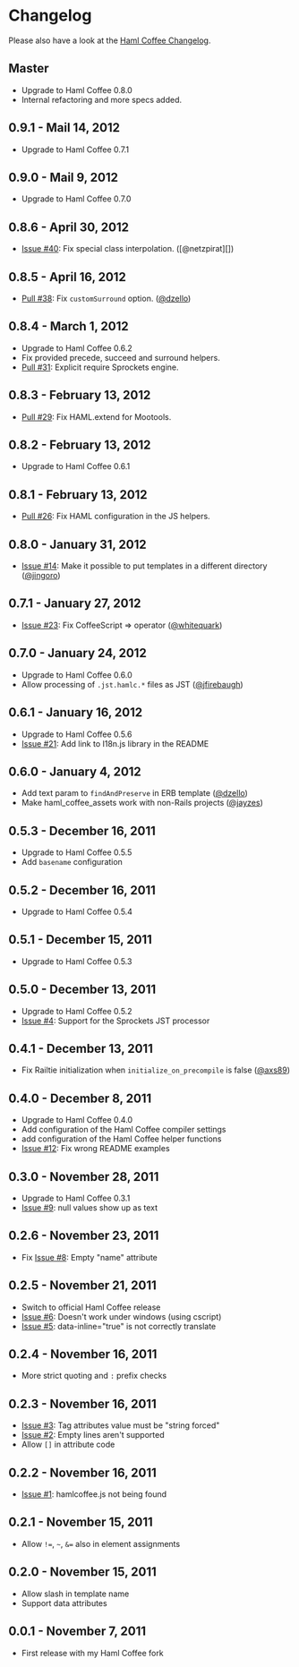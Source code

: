 # Changelog

Please also have a look at the [Haml Coffee Changelog](https://github.com/9elements/haml-coffee/blob/master/CHANGELOG.md).

## Master

- Upgrade to Haml Coffee 0.8.0
- Internal refactoring and more specs added.

## 0.9.1 - Mail 14, 2012

- Upgrade to Haml Coffee 0.7.1

## 0.9.0 - Mail 9, 2012

- Upgrade to Haml Coffee 0.7.0

## 0.8.6 - April 30, 2012

- [Issue #40](https://github.com/netzpirat/haml_coffee_assets/issues/40): Fix special class interpolation. ([@netzpirat][])

## 0.8.5 - April 16, 2012

- [Pull #38](https://github.com/netzpirat/haml_coffee_assets/pull/38): Fix `customSurround` option. ([@dzello][])

## 0.8.4 - March 1, 2012

- Upgrade to Haml Coffee 0.6.2
- Fix provided precede, succeed and surround helpers.
- [Pull #31](https://github.com/netzpirat/haml_coffee_assets/pull/31): Explicit require Sprockets engine.

## 0.8.3 - February 13, 2012

- [Pull #29](https://github.com/netzpirat/haml_coffee_assets/pull/29): Fix HAML.extend for Mootools.

## 0.8.2 - February 13, 2012

- Upgrade to Haml Coffee 0.6.1

## 0.8.1 - February 13, 2012

- [Pull #26](https://github.com/netzpirat/haml_coffee_assets/pull/26): Fix HAML configuration in the JS helpers.

## 0.8.0 - January 31, 2012

- [Issue #14](https://github.com/netzpirat/haml_coffee_assets/issues/14): Make it possible to put templates in a different directory ([@jingoro][])

## 0.7.1 - January 27, 2012

- [Issue #23](https://github.com/netzpirat/haml_coffee_assets/issues/23): Fix CoffeeScript => operator ([@whitequark][])

## 0.7.0 - January 24, 2012

- Upgrade to Haml Coffee 0.6.0
- Allow processing of `.jst.hamlc.*` files as JST ([@jfirebaugh][])

## 0.6.1 - January 16, 2012

- Upgrade to Haml Coffee 0.5.6
- [Issue #21](https://github.com/netzpirat/haml_coffee_assets/issues/21): Add link to I18n.js library in the README

## 0.6.0 - January 4, 2012

- Add text param to `findAndPreserve` in ERB template ([@dzello][])
- Make haml_coffee_assets work with non-Rails projects ([@jayzes][])

## 0.5.3 - December 16, 2011

- Upgrade to Haml Coffee 0.5.5
- Add `basename` configuration

## 0.5.2 - December 16, 2011

- Upgrade to Haml Coffee 0.5.4

## 0.5.1 - December 15, 2011

- Upgrade to Haml Coffee 0.5.3

## 0.5.0 - December 13, 2011

- Upgrade to Haml Coffee 0.5.2
- [Issue #4](https://github.com/netzpirat/haml_coffee_assets/issues/4): Support for the Sprockets JST processor

## 0.4.1 - December 13, 2011

- Fix Railtie initialization when `initialize_on_precompile` is false  ([@axs89][])

## 0.4.0 - December 8, 2011

- Upgrade to Haml Coffee 0.4.0
- Add configuration of the Haml Coffee compiler settings
- add configuration of the Haml Coffee helper functions
- [Issue #12](https://github.com/netzpirat/haml_coffee_assets/issues/12): Fix wrong README examples

## 0.3.0 - November 28, 2011

- Upgrade to Haml Coffee 0.3.1
- [Issue #9](https://github.com/netzpirat/haml_coffee_assets/issues/9): null values show up as text

## 0.2.6 - November 23, 2011

- Fix [Issue #8](https://github.com/netzpirat/haml_coffee_assets/issues/8): Empty "name" attribute

## 0.2.5 - November 21, 2011

- Switch to official Haml Coffee release
- [Issue #6](https://github.com/netzpirat/haml_coffee_assets/issues/6): Doesn't work under windows (using cscript)
- [Issue #5](https://github.com/netzpirat/haml_coffee_assets/issues/5): data-inline="true" is not correctly translate

## 0.2.4 - November 16, 2011

- More strict quoting and `:` prefix checks

## 0.2.3 - November 16, 2011

- [Issue #3](https://github.com/netzpirat/haml_coffee_assets/issues/3): Tag attributes value must be "string forced"
- [Issue #2](https://github.com/netzpirat/haml_coffee_assets/issues/2): Empty lines aren't supported
- Allow `[]` in attribute code

## 0.2.2 - November 16, 2011

- [Issue #1](https://github.com/netzpirat/haml_coffee_assets/issues/1): hamlcoffee.js not being found

## 0.2.1 - November 15, 2011

- Allow `!=`, `~`, `&=` also in element assignments

## 0.2.0 - November 15, 2011

- Allow slash in template name
- Support data attributes

## 0.0.1 - November 7, 2011

- First release with my Haml Coffee fork

[@axs89]: https://github.com/axs89
[@dzello]: https://github.com/dzello
[@jfirebaugh]: https://github.com/jfirebaugh
[@jingoro]: https://github.com/jingoro
[@jayzes]: https://github.com/jayzes
[@whitequark]: https://github.com/whitequark
